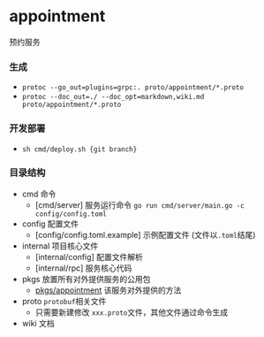 # appointment

预约服务

### 生成
- `protoc --go_out=plugins=grpc:. proto/appointment/*.proto`
- `protoc --doc_out=./ --doc_opt=markdown,wiki.md proto/appointment/*.proto`

### 开发部署

- `sh cmd/deploy.sh {git branch}`

### 目录结构
- cmd 命令
    - [cmd/server] 服务运行命令 `go run cmd/server/main.go -c config/config.toml`
- config 配置文件
    - [config/config.toml.example] 示例配置文件 (文件以`.toml`结尾)
- internal 项目核心文件 
    - [internal/config] 配置文件解析
    - [internal/rpc] 服务核心代码
- pkgs 放置所有对外提供服务的公用包
    - [pkgs/appointment](./pkgs/appointment) 该服务对外提供的方法
- proto `protobuf`相关文件
    - 只需要新建修改 `xxx.proto`文件，其他文件通过命令生成
- wiki 文档
